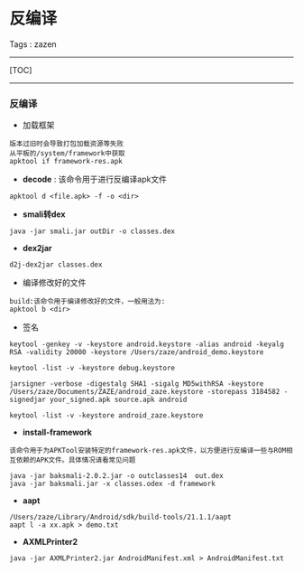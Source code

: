 # 反编译

Tags : zazen

---

[TOC]

---

### 反编译


- 加载框架

```
版本过旧时会导致打包加载资源等失败
从平板的/system/framework中获取
apktool if framework-res.apk
```

- **decode** : 该命令用于进行反编译apk文件

```
apktool d <file.apk> -f -o <dir>
```

- **smali转dex**

```
java -jar smali.jar outDir -o classes.dex
```


- **dex2jar**

```
d2j-dex2jar classes.dex
```

- 编译修改好的文件

```
build:该命令用于编译修改好的文件，一般用法为: 
apktool b <dir>
```

- 签名

```
keytool -genkey -v -keystore android.keystore -alias android -keyalg RSA -validity 20000 -keystore /Users/zaze/android_demo.keystore

keytool -list -v -keystore debug.keystore

```

```
jarsigner -verbose -digestalg SHA1 -sigalg MD5withRSA -keystore /Users/zaze/Documents/ZAZE/android_zaze.keystore -storepass 3184582 -signedjar your_signed.apk source.apk android
```

```
keytool -list -v -keystore android_zaze.keystore
```


- **install-framework**
```
该命令用于为APKTool安装特定的framework-res.apk文件，以方便进行反编译一些与ROM相互依赖的APK文件。具体情况请看常见问题
```
```
java -jar baksmali-2.0.2.jar -o outclasses14  out.dex
java -jar baksmali.jar -x classes.odex -d framework
```
- **aapt**
```
/Users/zaze/Library/Android/sdk/build-tools/21.1.1/aapt
aapt l -a xx.apk > demo.txt
```
- **AXMLPrinter2**
```
java -jar AXMLPrinter2.jar AndroidManifest.xml > AndroidManifest.txt
```
